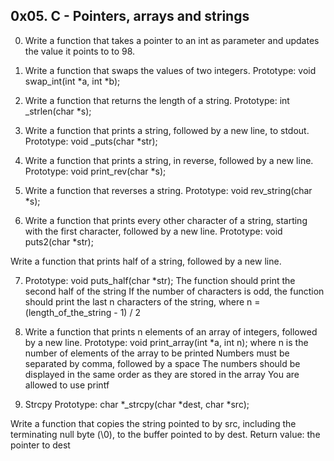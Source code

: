 ## 0x05. C - Pointers, arrays and strings
0. Write a function that takes a pointer to an int as parameter and updates the value it points to to 98.

1. Write a function that swaps the values of two integers. Prototype: void swap_int(int *a, int *b);

2. Write a function that returns the length of a string. Prototype: int _strlen(char *s);

3. Write a function that prints a string, followed by a new line, to stdout. Prototype: void _puts(char *str);

4. Write a function that prints a string, in reverse, followed by a new line. Prototype: void print_rev(char *s);

5. Write a function that reverses a string. Prototype: void rev_string(char *s);

6. Write a function that prints every other character of a string, starting with the first character, followed by a new line. Prototype: void puts2(char *str);

Write a function that prints half of a string, followed by a new line.

7. Prototype: void puts_half(char *str); The function should print the second half of the string If the number of characters is odd, the function should print the last n characters of the string, where n = (length_of_the_string - 1) / 2

8. Write a function that prints n elements of an array of integers, followed by a new line. Prototype: void print_array(int *a, int n); where n is the number of elements of the array to be printed Numbers must be separated by comma, followed by a space The numbers should be displayed in the same order as they are stored in the array You are allowed to use printf

9. Strcpy Prototype: char *_strcpy(char *dest, char *src);

Write a function that copies the string pointed to by src, including the terminating null byte (\0), to the buffer pointed to by dest. Return value: the pointer to dest



